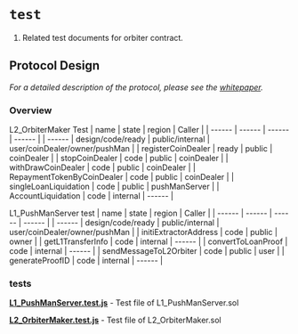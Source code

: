 # `test`

1. Related test documents for orbiter contract.

## Protocol Design

_For a detailed description of the protocol, please see the [whitepaper](https://docs.orbiter.finance/whitepaper_en)._

### Overview

L2_OrbiterMaker Test
| name | state | region | Caller |
| ------ | ------ | ------ | ------ |
| ------ | design/code/ready | public/internal | user/coinDealer/owner/pushMan |
| registerCoinDealer | ready | public | coinDealer |
| stopCoinDealer | code | public | coinDealer |
| withDrawCoinDealer | code | public | coinDealer |
| RepaymentTokenByCoinDealer | code | public | coinDealer |
| singleLoanLiquidation | code | public | pushManServer |
| AccountLiquidation | code | internal | ------ |

L1_PushManServer test
| name | state | region | Caller |
| ------ | ------ | ------ | ------ |
| ------ | design/code/ready | public/internal | user/coinDealer/owner/pushMan |
| initiExtractorAddress | code | public | owner |
| getL1TransferInfo | code | internal | ------ |
| convertToLoanProof | code | internal | ------ |
| sendMessageToL2Orbiter | code | public | user |
| generateProofID | code | internal | ------ |

### tests

**[L1_PushManServer.test.js](https://github.com/OrbiterCross/V2-contracts/blob/develop/packages/hardhat/test/L1_PushManServer.test.js)** - Test file of L1_PushManServer.sol

**[L2_OrbiterMaker.test.js](https://github.com/OrbiterCross/V2-contracts/blob/develop/packages/hardhat/test/L2_OrbiterMaker.test.js)** - Test file of L2_OrbiterMaker.sol
